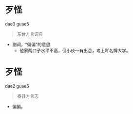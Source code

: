 # 歹怪
dae3 guae5
> 东台方言词典
- 副词，“偏偏”的意思
  - 他家两口子水平不高，但小伙～有出息，考上吖名牌大学。

# 歹怪
dae2 guae5
> 泰县方言志
- 偏偏。
